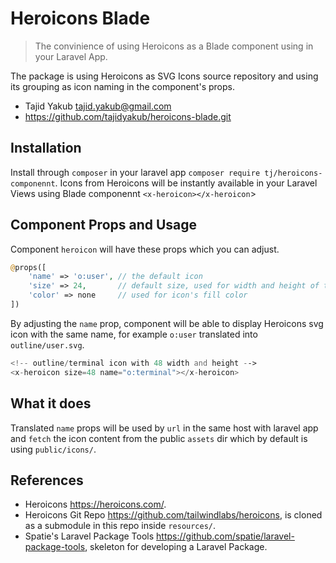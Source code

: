 # Heroicons Blade

> The convinience of using Heroicons as a Blade component using <x-heroicon></x-heroicon> in your Laravel App.

The package is using Heroicons as SVG Icons source repository and using its grouping as icon naming in the component's props.

- Tajid Yakub <tajid.yakub@gmail.com>
- https://github.com/tajidyakub/heroicons-blade.git

## Installation

Install through `composer` in your laravel app `composer require tj/heroicons-componennt`. Icons from Heroicons will be instantly available in your Laravel Views using Blade componennt `<x-heroicon></x-heroicon`>

## Component Props and Usage

Component `heroicon` will have these props which you can adjust.

```php
@props([
    'name' => 'o:user', // the default icon
    'size' => 24,       // default size, used for width and height of the svg icon
    'color' => none     // used for icon's fill color 
])
```

By adjusting the `name` prop, component will be able to display Heroicons svg icon with the same name, for example `o:user` translated into `outline/user.svg`.

```php
<!-- outline/terminal icon with 48 width and height -->
<x-heroicon size=48 name="o:terminal"></x-heroicon>
```

## What it does

Translated `name` props will be used by `url` in the same host with laravel app and `fetch` the icon content from the public `assets` dir which by default is using `public/icons/`.

## References

- Heroicons https://heroicons.com/.
- Heroicons Git Repo https://github.com/tailwindlabs/heroicons, is cloned as a submodule in this repo inside `resources/`.
- Spatie's Laravel Package Tools https://github.com/spatie/laravel-package-tools, skeleton for developing a Laravel Package.